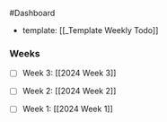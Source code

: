 #Dashboard 

- template: [[_Template Weekly Todo]]
### Weeks

- [ ] Week 3: [[2024 Week 3]]
- [ ] Week 2: [[2024 Week 2]]
- [ ] Week 1: [[2024 Week 1]]




